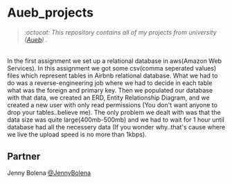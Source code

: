 # Aueb_projects
> ###### :octocat: This repository contains all of my projects from university ([Aueb](https://www.aueb.gr/)) .

In the first assignment we set up a relational database in aws(Amazon Web Services). In this assignment we got some csv(comma seperated values) files which represent tables in Airbnb relational database. What we had to do was a reverse-engineering job where we had to decide in each table what was the foreign and primary key. Then we populated our database with that data, we created an ERD, Entity Relationship Diagram, and we created a new user with only read permissions (You don't want anyone to drop your tables..believe me).
The only problem we dealt with was that the data size was quite large(400mb-500mb) and we had to wait for 1 hour until database had all the necessery data (If you wonder why..that's cause where we live the upload speed is no more than 1kbps).


## Partner
Jenny Bolena [@JennyBolena](https://github.com/jennybolena)